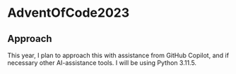 # AdventOfCode2023

## Approach

This year, I plan to approach this with assistance from GitHub Copilot, and if necessary other AI-assistance tools. I will be using Python 3.11.5.
